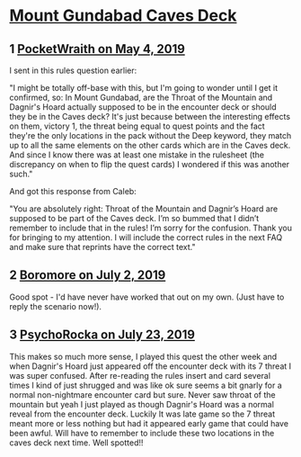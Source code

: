 # [Mount Gundabad Caves Deck](https://community.fantasyflightgames.com/topic/294893-mount-gundabad-caves-deck/)

## 1 [PocketWraith on May 4, 2019](https://community.fantasyflightgames.com/topic/294893-mount-gundabad-caves-deck/?do=findComment&comment=3695816)

I sent in this rules question earlier:

"I might be totally off-base with this, but I'm going to wonder until I get it confirmed, so: In Mount Gundabad, are the Throat of the Mountain and Dagnir's Hoard actually supposed to be in the encounter deck or should they be in the Caves deck? It's just because between the interesting effects on them, victory 1, the threat being equal to quest points and the fact they're the only locations in the pack without the Deep keyword, they match up to all the same elements on the other cards which are in the Caves deck. And since I know there was at least one mistake in the rulesheet (the discrepancy on when to flip the quest cards) I wondered if this was another such."

And got this response from Caleb:

"You are absolutely right: Throat of the Mountain and Dagnir’s Hoard are supposed to be part of the Caves deck. I’m so bummed that I didn’t remember to include that in the rules! I’m sorry for the confusion. Thank you for bringing to my attention. I will include the correct rules in the next FAQ and make sure that reprints have the correct text."

## 2 [Boromore on July 2, 2019](https://community.fantasyflightgames.com/topic/294893-mount-gundabad-caves-deck/?do=findComment&comment=3732915)

Good spot - I'd have never have worked that out on my own. (Just have to reply the scenario now!).

## 3 [PsychoRocka on July 23, 2019](https://community.fantasyflightgames.com/topic/294893-mount-gundabad-caves-deck/?do=findComment&comment=3745532)

This makes so much more sense, I played this quest the other week and when Dagnir's Hoard just appeared off the encounter deck with its 7 threat I was super confused. After re-reading the rules insert and card several times I kind of just shrugged and was like ok sure seems a bit gnarly for a normal non-nightmare encounter card but sure. Never saw throat of the mountain but yeah I just played as though Dagnir's Hoard was a normal reveal from the encounter deck. Luckily It was late game so the 7 threat meant more or less nothing but had it appeared early game that could have been awful. Will have to remember to include these two locations in the caves deck next time. Well spotted!!

